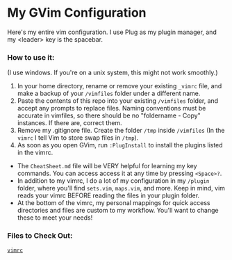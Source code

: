 # My GVim Configuration
Here's my entire vim configuration. I use Plug as my plugin manager, and my &lt;leader&gt; key is the spacebar.

### How to use it:
(I use windows. If you're on a unix system, this might not work smoothly.)
1. In your home directory, rename or remove your existing ```_vimrc``` file, and make a backup of your ```/vimfiles``` folder under a different name. 
2. Paste the contents of this repo into your existing ```/vimfiles``` folder, and accept any prompts to replace files. Naming conventions must be accurate in vimfiles, so there should be no "foldername - Copy" instances. If there are, correct them. 
3. Remove my .gitignore file. Create the folder ```/tmp``` inside ```/vimfiles``` (In the ```vimrc``` I tell Vim to store swap files in ```/tmp```).
4. As soon as you open GVim, run ```:PlugInstall``` to install the plugins listed in the vimrc.
- The ```CheatSheet.md``` file will be VERY helpful for learning my key commands. You can access access it at any time by pressing ```<Space>?```.
- In addition to my vimrc, I do a lot of my configuration in my ```/plugin``` folder, where you'll find ```sets.vim```, ```maps.vim```, and more. Keep in mind, vim reads your vimrc BEFORE reading the files in your plugin folder.
- At the bottom of the vimrc, my personal mappings for quick access directories and files are custom to my workflow. You'll want to change these to meet your needs!

### Files to Check Out:
[```vimrc```](vimrc)
